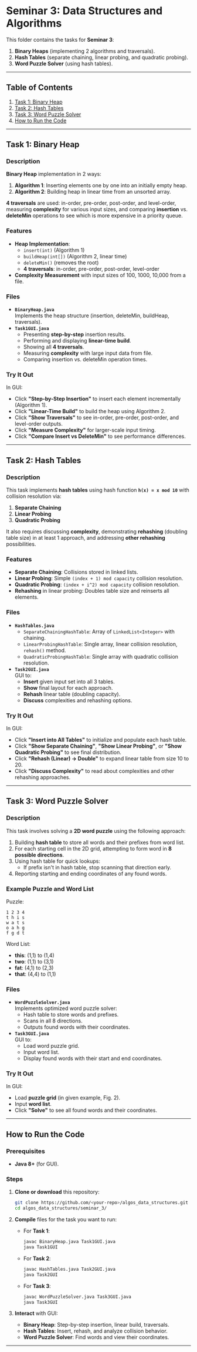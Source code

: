 # Seminar 3: Data Structures and Algorithms

This folder contains the tasks for **Seminar 3**:
1. **Binary Heaps** (implementing 2 algorithms and traversals).
2. **Hash Tables** (separate chaining, linear probing, and quadratic probing).
3. **Word Puzzle Solver** (using hash tables).

---

## Table of Contents
1. [Task 1: Binary Heap](#task-1-binary-heap)
2. [Task 2: Hash Tables](#task-2-hash-tables)
3. [Task 3: Word Puzzle Solver](#task-3-word-puzzle-solver)
4. [How to Run the Code](#how-to-run-the-code)

---

## Task 1: Binary Heap

### Description
**Binary Heap** implementation in 2 ways:
1. **Algorithm 1**: Inserting elements one by one into an initially empty heap.  
2. **Algorithm 2**: Building heap in linear time from an unsorted array.

**4 traversals** are used: in-order, pre-order, post-order, and level-order, measuring **complexity** for various input sizes, and comparing **insertion** vs. **deleteMin** operations to see which is more expensive in a priority queue.

### Features
- **Heap Implementation**:
  - `insert(int)` (Algorithm 1)
  - `buildHeap(int[])` (Algorithm 2, linear time)
  - `deleteMin()` (removes the root)
  - **4 traversals**: in-order, pre-order, post-order, level-order
- **Complexity Measurement** with input sizes of 100, 1000, 10,000 from a file.

### Files
- **`BinaryHeap.java`**  
  Implements the heap structure (insertion, deleteMin, buildHeap, traversals).
- **`Task1GUI.java`**  
  - Presenting **step-by-step** insertion results.
  - Performing and displaying **linear-time build**.
  - Showing all **4 traversals**.
  - Measuring **complexity** with large input data from file.
  - Comparing insertion vs. deleteMin operation times.

### Try It Out

In GUI:
   - Click **"Step-by-Step Insertion"** to insert each element incrementally (Algorithm 1).
   - Click **"Linear-Time Build"** to build the heap using Algorithm 2.
   - Click **"Show Traversals"** to see in-order, pre-order, post-order, and level-order outputs.
   - Click **"Measure Complexity"** for larger-scale input timing.
   - Click **"Compare Insert vs DeleteMin"** to see performance differences.

---

## Task 2: Hash Tables

### Description
This task implements **hash tables** using hash function **`h(x) = x mod 10`** with collision resolution via:
1. **Separate Chaining**
2. **Linear Probing**
3. **Quadratic Probing**

It also requires discussing **complexity**, demonstrating **rehashing** (doubling table size) in at least 1 approach, and addressing **other rehashing** possibilities.

### Features
- **Separate Chaining**: Collisions stored in linked lists.
- **Linear Probing**: Simple `(index + 1) mod capacity` collision resolution.
- **Quadratic Probing**: `(index + i^2) mod capacity` collision resolution.
- **Rehashing** in linear probing: Doubles table size and reinserts all elements.

### Files
- **`HashTables.java`**  
  - `SeparateChainingHashTable`: Array of `LinkedList<Integer>` with chaining.  
  - `LinearProbingHashTable`: Single array, linear collision resolution, `rehash()` method.  
  - `QuadraticProbingHashTable`: Single array with quadratic collision resolution.
- **`Task2GUI.java`**  
    GUI to:
  - **Insert** given input set into all 3 tables.
  - **Show** final layout for each approach.
  - **Rehash** linear table (doubling capacity).
  - **Discuss** complexities and rehashing options.

### Try It Out

In GUI:
   - Click **"Insert into All Tables"** to initialize and populate each hash table.
   - Click **"Show Separate Chaining"**, **"Show Linear Probing"**, or **"Show Quadratic Probing"** to see final distribution.
   - Click **"Rehash (Linear) -> Double"** to expand linear table from size 10 to 20.
   - Click **"Discuss Complexity"** to read about complexities and other rehashing approaches.

---

## Task 3: Word Puzzle Solver

### Description
This task involves solving a **2D word puzzle** using the following approach:
1. Building **hash table** to store all words and their prefixes from word list.
2. For each starting cell in the 2D grid, attempting to form word in **8 possible directions**.
3. Using hash table for quick lookups:
   - If prefix isn't in hash table, stop scanning that direction early.
4. Reporting starting and ending coordinates of any found words.

### Example Puzzle and Word List
Puzzle:
```
1 2 3 4
t h i s
w a t s
o a h g
f g d t
```

Word List:
- **this**: (1,1) to (1,4)
- **two**: (1,1) to (3,1)
- **fat**: (4,1) to (2,3)
- **that**: (4,4) to (1,1)

### Files
- **`WordPuzzleSolver.java`**  
  Implements optimized word puzzle solver:
  - Hash table to store words and prefixes.
  - Scans in all 8 directions.
  - Outputs found words with their coordinates.
- **`Task3GUI.java`**  
    GUI to:
  - Load word puzzle grid.
  - Input word list.
  - Display found words with their start and end coordinates.

### Try It Out

In GUI:
   - Load **puzzle grid** (in given example, Fig. 2).
   - Input **word list**.
   - Click **"Solve"** to see all found words and their coordinates.

---

## How to Run the Code

### Prerequisites
- **Java 8+** (for GUI).

### Steps

1. **Clone or download** this repository:
   ```bash
   git clone https://github.com/<your-repo>/algos_data_structures.git
   cd algos_data_structures/seminar_3/
   ```

2. **Compile** files for the task you want to run:
   - For **Task 1**:
     ```bash
     javac BinaryHeap.java Task1GUI.java
     java Task1GUI
     ```
   - For **Task 2**:
     ```bash
     javac HashTables.java Task2GUI.java
     java Task2GUI
     ```
   - For **Task 3**:
     ```bash
     javac WordPuzzleSolver.java Task3GUI.java
     java Task3GUI
     ```

3. **Interact** with GUI:
   - **Binary Heap**: Step-by-step insertion, linear build, traversals.
   - **Hash Tables**: Insert, rehash, and analyze collision behavior.
   - **Word Puzzle Solver**: Find words and view their coordinates.

---